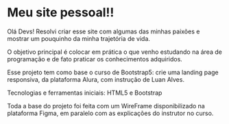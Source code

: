 # Meu site pessoal!!

Olá Devs! Resolvi criar esse site com algumas das minhas paixões e mostrar um pouquinho da minha trajetória de vida.

O objetivo principal é colocar em prática o que venho estudando na área de programação e de fato praticar os conhecimentos adquiridos.

Esse projeto tem como base o curso de Bootstrap5: crie uma landing page responsiva, da plataforma Alura, com instrução de Luan Alves.

Tecnologias e ferramentas  iniciais:
HTML5 e Bootstrap

Toda a base do projeto foi feita com um WireFrame disponibilizado na plataforma Figma, em paralelo com as explicações do instrutor no curso.